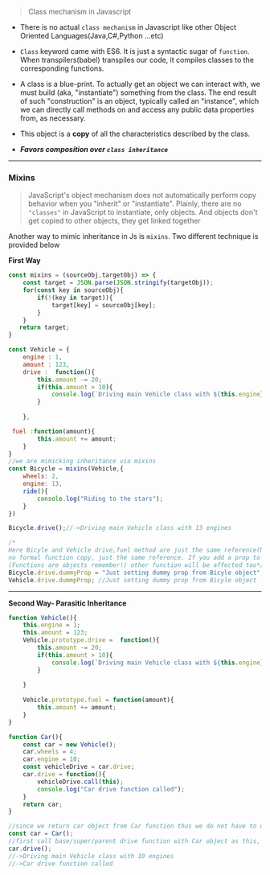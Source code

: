 > Class mechanism in Javascript

- There is no actual `class mechanism` in Javascript like other Object Oriented Languages(Java,C#,Python ...etc)
- `Class` keyword came with ES6. It is just a syntactic sugar of `function`. When transpilers(babel) transpiles
our code, it compiles classes to the corresponding functions.
- A class is a blue-print. To actually get an object we can interact with, we must build (aka, "instantiate") something from the class. The end result of such "construction" is an object, typically called an "instance", which we can directly call methods on and access any public data properties from, as necessary.
- This object is a **copy** of all the characteristics described by the class.

- ***Favors composition over `class inheritance`***
***
### Mixins
 > JavaScript's object mechanism does not automatically perform copy behavior when you "inherit" or "instantiate". Plainly, there are no `"classes"` in JavaScript to instantiate, only objects. And objects don't get copied to other objects, they get linked together

Another way to mimic inheritance in Js is `mixins`. Two different technique is provided below

**First Way**
```javascript
const mixins = (sourceObj,targetObj) => {    
    const target = JSON.parse(JSON.stringify(targetObj));
    for(const key in sourceObj){    
        if(!(key in target)){
            target[key] = sourceObj[key];
        }
    }
   return target;
}

const Vehicle = {
    engine : 1,
    amount : 123,
    drive :  function(){
        this.amount -= 20;
        if(this.amount > 10){
            console.log(`Driving main Vehicle class with ${this.engine} engines`);
        }
        
    },

 fuel :function(amount){
        this.amount += amount;
    }
}
//we are mimicking inheritance via mixins
const Bicycle = mixins(Vehicle,{
    wheels: 2,
    engine: 13,
    ride(){
        console.log("Riding to the stars");
    }
})

Bicycle.drive();//->Driving main Vehicle class with 13 engines

/*
Here Bicyle and Vehicle drive,fuel method are just the same reference(No separate function copy). There is
no formal function copy, just the same reference. If you add a prop to a common function object
(Functions are objects remember!) other function will be affected too*/
Bicycle.drive.dummyProp = "Just setting dummy prop from Bicyle object";
Vehicle.drive.dummpProp; //Just setting dummy prop from Bicyle object 
```
***

**Second Way- Parasitic Inheritance**
```javascript
function Vehicle(){
    this.engine = 1;
    this.amount = 123;
    Vehicle.prototype.drive =  function(){
        this.amount -= 20;
        if(this.amount > 10){
            console.log(`Driving main Vehicle class with ${this.engine} engines`);
        }
        
    }
    
    Vehicle.prototype.fuel = function(amount){
        this.amount += amount;
    }
}

function Car(){
    const car = new Vehicle();
    car.wheels = 4;
    car.engine = 10;
    const vehicleDrive = car.drive;
    car.drive = function(){
        vehicleDrive.call(this);
        console.log("Car drive function called");
    }
    return car;
}

//since we return car object from Car function thus we do not have to use new keyword
const car = Car();
//first call base/super/parent drive function with Car object as this, then add other implementations
car.drive();
//->Driving main Vehicle class with 10 engines
//->Car drive function called
```
